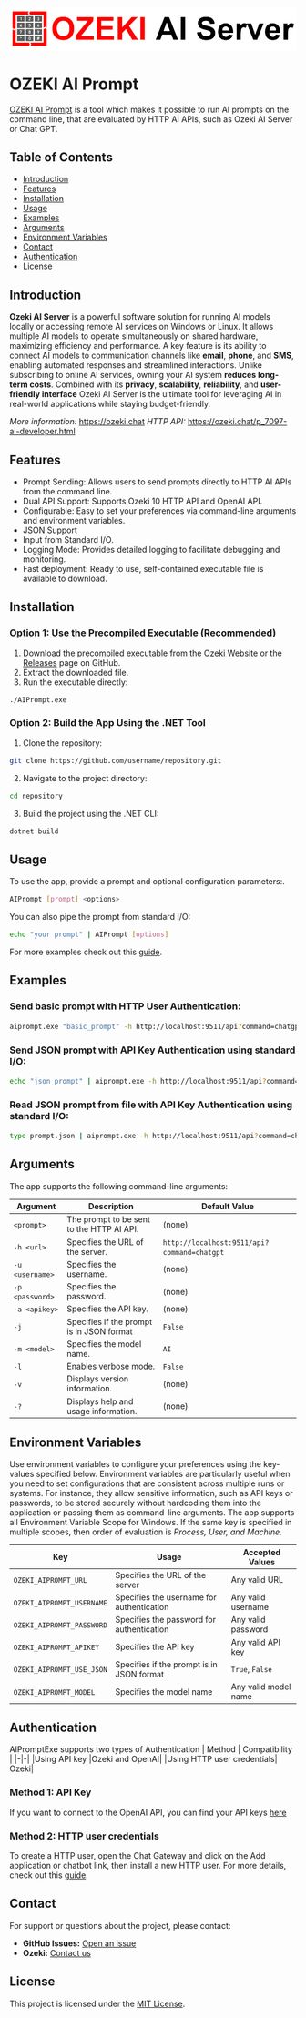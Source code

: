 ![Ozeki AI Server Logo](/Resources/ozeki-ai-server.png)
# OZEKI AI Prompt 

[OZEKI AI Prompt](https://ozeki.chat/p_8675-ai-command-line-tool-to-run-ai-prompts-from-cmd-or-powershell.html) is a tool which makes it possible to run AI prompts on the command line, that are evaluated by HTTP AI APIs, such as Ozeki AI Server or Chat GPT.

## Table of Contents

- [Introduction](#introduction)
- [Features](#features)
- [Installation](#installation)
- [Usage](#usage)
- [Examples](#examples)
- [Arguments](#arguments)
- [Environment Variables](#environment-variables)
- [Contact](#contact)
- [Authentication](#authentication)
- [License](#license)

## Introduction
**Ozeki AI Server** is a powerful software solution for running AI models locally or accessing remote AI services on Windows or Linux. It allows multiple AI models to operate simultaneously on shared hardware, maximizing efficiency and performance. A key feature is its ability to connect AI models to communication channels like **email**, **phone**, and **SMS**, enabling automated responses and streamlined interactions. Unlike subscribing to online AI services, owning your AI system **reduces long-term costs**. Combined with its **privacy**, **scalability**, **reliability**, and **user-friendly interface** Ozeki AI Server is the ultimate tool for leveraging AI in real-world applications while staying budget-friendly.

*More information:* https://ozeki.chat
*HTTP API:* https://ozeki.chat/p_7097-ai-developer.html
## Features

- Prompt Sending: Allows users to send prompts directly to HTTP AI APIs from the command line.
- Dual API Support: Supports Ozeki 10 HTTP API and OpenAI API.
- Configurable: Easy to set your preferences via command-line arguments and environment variables.
- JSON Support
- Input from Standard I/O.
- Logging Mode: Provides detailed logging to facilitate debugging and monitoring.
- Fast deployment: Ready to use, self-contained executable file is available to download. 

## Installation

### Option 1: Use the Precompiled Executable (Recommended)

1. Download the precompiled executable from the [Ozeki Website](https://ozeki.chat/p_8675-ai-command-line-tool-to-run-ai-prompts-from-cmd-or-powershell.html) or the [Releases](https://github.com/ozekiweb/AIPromptExe/releases) page on GitHub.
2. Extract the downloaded file.
3. Run the executable directly:

```bash
./AIPrompt.exe
```

### Option 2: Build the App Using the .NET Tool

1. Clone the repository:

```bash
git clone https://github.com/username/repository.git
```

2. Navigate to the project directory:

```bash
cd repository
```

3. Build the project using the .NET CLI:

```bash
dotnet build
```

## Usage

To use the app, provide a prompt and optional configuration parameters:.

```bash
AIPrompt [prompt] <options>
```

You can also pipe the prompt from standard I/O:

```bash
echo "your prompt" | AIPrompt [options]
```
For more examples check out this [guide](https://ozeki.chat/p_8675-ai-command-line-tool-to-run-ai-prompts-from-cmd-or-powershell.html).

## Examples

### Send basic prompt with HTTP User Authentication:
```bash
aiprompt.exe "basic_prompt" -h http://localhost:9511/api?command=chatgpt -u username -p password -model AI -l
```
### Send JSON prompt with API Key Authentication using standard I/O:
```bash
echo "json_prompt" | aiprompt.exe -h http://localhost:9511/api?command=chatgpt -a api_key -jl
```
### Read JSON prompt from file with API Key Authentication using standard I/O:
```bash
type prompt.json | aiprompt.exe -h http://localhost:9511/api?command=chatgpt -a api_key -jl
```
                                          

## Arguments

The app supports the following command-line arguments:

| Argument                     | Description                                     | Default Value                                   |
|------------------------------|-------------------------------------------------|------------------------------------------------|
| `<prompt>`                   | The prompt to be sent to the HTTP AI API.      | (none)                                         |
| `-h <url>`            | Specifies the URL of the server.               | `http://localhost:9511/api?command=chatgpt`|
| `-u <username>` | Specifies the username.                        | (none)                                        |
| `-p <password>`  | Specifies the password.                        | (none)                                       |
| `-a <apikey>`      | Specifies the API key.                         | (none)                                         |
| `-j`             | Specifies if the prompt is in JSON format      | `False`                                         |
| `-m <model>`            | Specifies the model name.                      | `AI`                                           |
| `-l`              | Enables verbose mode.                          | `False`                                        |
| `-v`                  | Displays version information.                  | (none)                                         |
| `-?`             | Displays help and usage information.           | (none)                                         |

## Environment Variables

Use environment variables to configure your preferences using the key-values specified below. Environment variables are particularly useful when you need to set configurations that are consistent across multiple runs or systems. For instance, they allow sensitive information, such as API keys or passwords, to be stored securely without hardcoding them into the application or passing them as command-line arguments. The app supports all Environment Variable Scope for Windows. If the same key is specified in multiple scopes, then order of evaluation is *Process, User, and Machine*.

| Key                         | Usage                                          | Accepted Values                                  |
|------------------------------|-----------------------------------------------|-------------------------------------------------|
| `OZEKI_AIPROMPT_URL`         | Specifies the URL of the server               | Any valid URL                                    |
| `OZEKI_AIPROMPT_USERNAME`    | Specifies the username for authentication     | Any valid username                               |
| `OZEKI_AIPROMPT_PASSWORD`    | Specifies the password for authentication     | Any valid password                               |
| `OZEKI_AIPROMPT_APIKEY`      | Specifies the API key                         | Any valid API key                                |
| `OZEKI_AIPROMPT_USE_JSON`    | Specifies if the prompt is in JSON format              | `True`, `False`                                  |
| `OZEKI_AIPROMPT_MODEL`       | Specifies the model name                      | Any valid model name                             |


## Authentication
AIPromptExe supports two types of Authentication
| Method | Compatibility |
|-|-|
|Using API key |Ozeki and OpenAI|
|Using HTTP user credentials| Ozeki|

### Method 1: API Key

If you want to connect to the OpenAI API, you can find your API keys [here](https://platform.openai.com/api-keys)

### Method 2: HTTP user credentials
To create a HTTP user, open the Chat Gateway and click on the Add application or chatbot link, then install a new HTTP user.
For more details, check out this [guide](https://ozeki.chat/p_8675-ai-command-line-tool-to-run-ai-prompts-from-cmd-or-powershell.html).

## Contact

For support or questions about the project, please contact:

- **GitHub Issues:** [Open an issue](https://github.com/ozekiweb/AIPromptExe/issues)
- **Ozeki:** [Contact us](http://in.ozeki.hu:86/p_4597-contact-us-to-get-ozeki-chat-server.html)

## License

This project is licensed under the [MIT License](LICENSE).

